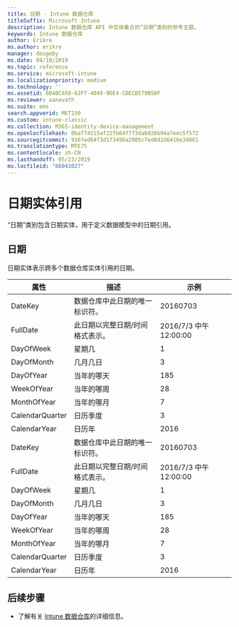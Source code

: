```yaml
---
title: 日期 - Intune 数据仓库
titleSuffix: Microsoft Intune
description: Intune 数据仓库 API 中实体集合的“日期”类别的参考主题。
keywords: Intune 数据仓库
author: Erikre
ms.author: erikre
manager: dougeby
ms.date: 04/10/2019
ms.topic: reference
ms.service: microsoft-intune
ms.localizationpriority: medium
ms.technology: ''
ms.assetid: 6B4BC650-62F7-4049-9DE4-CDECB579B58F
ms.reviewer: aanavath
ms.suite: ems
search.appverid: MET150
ms.custom: intune-classic
ms.collection: M365-identity-device-management
ms.openlocfilehash: 0baf74515af22fb04f773da0d26b94a7eec5f572
ms.sourcegitcommit: 916fed64f3d173498a2905c7ed8d2d6416e34061
ms.translationtype: MTE75
ms.contentlocale: zh-CN
ms.lasthandoff: 05/23/2019
ms.locfileid: "66041027"
---
```

# <a name="reference-for-date-entity"></a>日期实体引用

“日期”类别包含日期实体，用于定义数据模型中的日期引用。

## <a name="date"></a>日期

日期实体表示跨多个数据仓库实体引用的日期。


|    属性     |                      描述                       |       示例        |
|-----------------|--------------------------------------------------------|----------------------|
|     DateKey     | 数据仓库中此日期的唯一标识符。 |       20160703       |
|    FullDate     |    此日期以完整日期/时间格式表示。     | 2016/7/3 中午 12:00:00 |
|    DayOfWeek    |                      星期几                       |          1           |
|   DayOfMonth    |                      几月几日                      |          3           |
|    DayOfYear    |                      当年的哪天                       |         185          |
|   WeekOfYear    |                      当年的哪周                      |          28          |
|   MonthOfYear   |                   当年的哪月                    |          7           |
| CalendarQuarter |                    日历季度                    |          3           |
|  CalendarYear   |                     日历年                      |         2016         |
|     DateKey     | 数据仓库中此日期的唯一标识符。 |       20160703       |
|    FullDate     |    此日期以完整日期/时间格式表示。     | 2016/7/3 中午 12:00:00 |
|    DayOfWeek    |                      星期几                       |          1           |
|   DayOfMonth    |                      几月几日                      |          3           |
|    DayOfYear    |                      当年的哪天                       |         185          |
|   WeekOfYear    |                      当年的哪周                      |          28          |
|   MonthOfYear   |                   当年的哪月                    |          7           |
| CalendarQuarter |                    日历季度                    |          3           |
|  CalendarYear   |                     日历年                      |         2016         |

## <a name="next-steps"></a>后续步骤

- 了解有关 [Intune 数据仓库](reports-nav-create-intune-reports.md)的详细信息。
